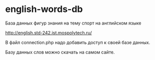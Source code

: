 # english-words-db
База данных фигур знания на тему спорт на английском языке

http://english.std-242.ist.mospolytech.ru/

В файл connection.php надо добавить доступ к своей базе данных.

Базу данных слов можно скачать на самом сайте.
